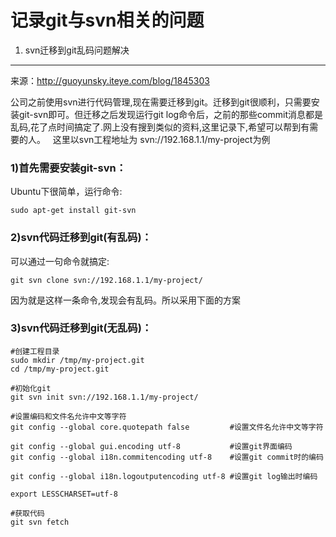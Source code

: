 记录git与svn相关的问题
=====

1. svn迁移到git乱码问题解决
-----
来源：http://guoyunsky.iteye.com/blog/1845303

  公司之前使用svn进行代码管理,现在需要迁移到git。迁移到git很顺利，只需要安装git-svn即可。但迁移之后发现运行git log命令后，之前的那些commit消息都是乱码,花了点时间搞定了.网上没有搜到类似的资料,这里记录下,希望可以帮到有需要的人。
 
  这里以svn工程地址为 svn://192.168.1.1/my-project为例
### 1)首先需要安装git-svn：
  Ubuntu下很简单，运行命令:

    sudo apt-get install git-svn

### 2)svn代码迁移到git(有乱码)：
  可以通过一句命令就搞定:

    git svn clone svn://192.168.1.1/my-project/

  因为就是这样一条命令,发现会有乱码。所以采用下面的方案
 
### 3)svn代码迁移到git(无乱码)：

    #创建工程目录  
    sudo mkdir /tmp/my-project.git  
    cd /tmp/my-project.git  
      
    #初始化git  
    git svn init svn://192.168.1.1/my-project/  
      
    #设置编码和文件名允许中文等字符  
    git config --global core.quotepath false         #设置文件名允许中文等字符  
    git config --global gui.encoding utf-8           #设置git界面编码  
    git config --global i18n.commitencoding utf-8    #设置git commit时的编码  
    git config --global i18n.logoutputencoding utf-8 #设置git log输出时编码  
    export LESSCHARSET=utf-8  
    
    #获取代码  
    git svn fetch  
